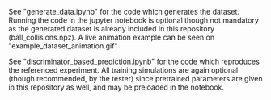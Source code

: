 See "generate_data.ipynb" for the code which generates the dataset. Running the code in the jupyter notebook is optional though not mandatory as the generated dataset is already included in this repository (ball_collisions.npz). A live animation example can be seen on "example_dataset_animation.gif"

See "discriminator_based_prediction.ipynb" for the code which reproduces the referenced experiment. All training simulations are again optional (though recommended, by the tester) since pretrained parameters are given in this repository as well, and may be preloaded in the notebook.
